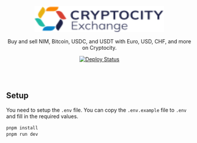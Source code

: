 <p align="center">
  <a href="https://github.com/cryptocity-network/Cryptocity.exchange" target="_blank">
    <picture>
      <source media="(prefers-color-scheme: dark)" srcset="https://raw.githubusercontent.com/cryptocity-network/Cryptocity.exchange/HEAD/.github/logo-dark.svg">
      <source media="(prefers-color-scheme: light)" srcset="https://raw.githubusercontent.com/cryptocity-network/Cryptocity.exchange/HEAD/.github/logo-light.svg">
      <img alt="Cryptocity Exchange" src="https://raw.githubusercontent.com/cryptocity-network/Cryptocity.exchange/HEAD/.github/logo-light.svg" width="350" height="70" style="max-width: 100%;">
    </picture>
  </a>
</p>

<p align="center">
Buy and sell NIM, Bitcoin, USDC, and USDT with Euro, USD, CHF, and more on Cryptocity.
</p>

<p align="center">
    <a href="https://github.com/cryptocity-network/Cryptocity.exchange/actions/workflows/nuxthub.yml"><img src="https://github.com/cryptocity-network/Cryptocity.exchange/actions/workflows/nuxthub.yml/badge.svg" alt="Deploy Status"></a>
</p>

<br />

<br />

## Setup

You need to setup the `.env` file. You can copy the `.env.example` file to `.env` and fill in the required values.

```bash
pnpm install
pnpm run dev
```
